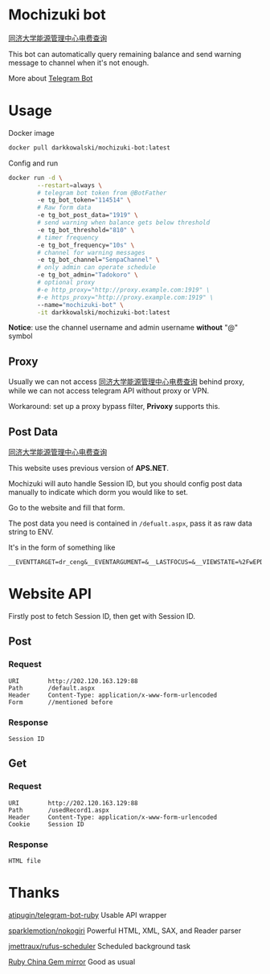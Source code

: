 # Mochizuki bot
[同济大学能源管理中心电费查询](http://202.120.163.129:88/)

This bot can automatically query remaining balance and send warning message to channel when it's not enough.

More about [Telegram Bot](https://core.telegram.org/bots)
# Usage

Docker image

```bash
docker pull darkkowalski/mochizuki-bot:latest
```

Config and run

```bash
docker run -d \
        --restart=always \
        # telegram bot token from @BotFather
        -e tg_bot_token="114514" \
        # Raw form data
        -e tg_bot_post_data="1919" \
        # send warning when balance gets below threshold
        -e tg_bot_threshold="810" \
        # timer frequency
        -e tg_bot_frequency="10s" \
        # channel for warning messages
        -e tg_bot_channel="SenpaChannel" \
        # only admin can operate schedule
        -e tg_bot_admin="Tadokoro" \
        # optional proxy
        #-e http_proxy="http://proxy.example.com:1919" \
        #-e https_proxy="http://proxy.example.com:1919" \
        --name="mochizuki-bot" \
        -it darkkowalski/mochizuki-bot:latest 
```

**Notice**: use the channel username and admin username **without** "@" symbol

## Proxy

Usually we can not access [同济大学能源管理中心电费查询](http://202.120.163.129:88/) behind proxy, while we can not access telegram API without proxy or VPN.

Workaround: set up a proxy bypass filter, **Privoxy** supports this.

## Post Data

[同济大学能源管理中心电费查询](http://202.120.163.129:88/)

This website uses previous version of **APS.NET**.

Mochizuki will auto handle Session ID, but you should config post data manually to indicate which dorm you would like to set.

Go to the website and fill that form.

The post data you need is contained in `/defualt.aspx`, pass it as raw data string to ENV.

It's in the form of something like
```
__EVENTTARGET=dr_ceng&__EVENTARGUMENT=&__LASTFOCUS=&__VIEWSTATE=%2FwEPDwULLTE0MTgxMTM1NTAPZBYCAgEPZBYIAgEPEGRkFgECAWQCAw8QDxYGHg1EYXRhVGV4dEZpZWxkBQhST09NTkFNRR4ORGF0YVZhbHVlRmllbGQFBnJvb21kbR4LXyFEYXRhQm91bmRnZBAVHQbmpbzmoIsP6KW%2F5Y2X5LiA5Y%2B35qW8D%2Bilv%2BWMl%2BS6jOWPt%2BalvAnlrabkuInmpbwJ5a2m5Zub5qW8CeWtpuS6lOalvA3opb%2FljZc35Y%2B35qW8Deilv%2BWNlzjlj7fmpbwN6KW%2F5Y2XOeWPt%2BalvA%2Fopb%2FljZfljYHlj7fmpbwS6KW%2F5Y2X5Y2B5LiA5Y%2B35qW8Euilv%2BWNl%2BWNgeS6jOWPt%2BalvA%2Fopb%2FljJfkuIDlj7fmpbwP6KW%2F5Y2X5LqM5Y%2B35qW8D%2Bilv%2BWNl%2BS4ieWPt%2BalvAnpnZLlubTmpbwJ6Kej5pS%2B5qW8FeWNl%2BagoeWMuuWQjuWLpOWFrOWvkxLmnKzpg6jlkI7li6Tlhazlr5MQ5Y2a5aOr55SfM%2BWPt%2BalvA3opb%2FljJcz5Y%2B35qW8Deilv%2BWMlzTlj7fmpbwN6KW%2F5YyXNeWPt%2BalvBDljZrlo6vnlJ805Y%2B35qW8EOeVmeWtpueUnzHlj7fmpbwQ55WZ5a2m55SfMuWPt%2BalvBDljZrlo6vnlJ815Y%2B35qW8DOihjOaUv%2BWNl%2BalvAzooYzmlL%2FljJfmpbwVHQACMDECMDICMDMCMDQCMDUCMDcCMDgCMDkCMTACMTECMTICMjECMjICMjMCMjQCMjUCMjYCMjcCMzACMzMCMzQCMzUCNDACNDECNDICNTACNjYCNzcUKwMdZ2dnZ2dnZ2dnZ2dnZ2dnZ2dnZ2dnZ2dnZ2dnZ2cWAQIBZAIFDxAPFgYfAAUIUk9PTU5BTUUfAQUGcm9vbWRtHwJnZBAVCQbmpbzlsYIV6KW%2F5Y2X5LiA5Y%2B35qW85YWs55SoE%2Bilv%2BWNl%2BS4gOWPt%2BalvDTlsYIY6KW%2F5Y2X5LiA5Y%2B35qW8MTAwMS0xMDk5GOilv%2BWNl%2BS4gOWPt%2BalvDExMDAtMTE5ORjopb%2FljZfkuIDlj7fmpbwyMDAxLTIwOTkY6KW%2F5Y2X5LiA5Y%2B35qW8MjEwMC0yMTk5GOilv%2BWNl%2BS4gOWPt%2BalvDMwMDAtMzA5ORjopb%2FljZfkuIDlj7fmpbwzMTAwLTMxOTkVCQAEMDEwMAQwMTA0BDAxMTAEMDExMQQwMTIwBDAxMjEEMDEzMAQwMTMxFCsDCWdnZ2dnZ2dnZxYBZmQCBw8QZBAVAQbmiL%2Fpl7QVAQAUKwMBZ2RkGAEFHl9fQ29udHJvbHNSZXF1aXJlUG9zdEJhY2tLZXlfXxYEBQRidXlSBQV1c2VkUgUMSW1hZ2VCdXR0b24xBQxJbWFnZUJ1dHRvbjKpCuGb%2B6mO0M%2FnLKJPjyZJ2rPNLBHMQCThNmSGJpjk6w%3D%3D&__VIEWSTATEGENERATOR=CA0B0334&drlouming=2&drceng=01&dr_ceng=0110&drfangjian=
```

# Website API
Firstly post to fetch Session ID, then get with Session ID.

## Post

### Request

```
URI        http://202.120.163.129:88
Path       /default.aspx
Header     Content-Type: application/x-www-form-urlencoded
Form       //mentioned before
```

### Response

```
Session ID
```

## Get

### Request
```
URI        http://202.120.163.129:88
Path       /usedRecord1.aspx
Header     Content-Type: application/x-www-form-urlencoded
Cookie     Session ID
```
### Response
```
HTML file
```

# Thanks
[atipugin/telegram-bot-ruby](https://github.com/atipugin/telegram-bot-ruby) Usable API wrapper

[sparklemotion/nokogiri](https://github.com/sparklemotion/nokogiri) Powerful HTML, XML, SAX, and Reader parser

[jmettraux/rufus-scheduler](https://github.com/jmettraux/rufus-scheduler) Scheduled background task

[Ruby China Gem mirror](https://gems.ruby-china.com/) Good as usual
